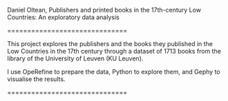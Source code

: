 Daniel Oltean, Publishers and printed books in the 17th-century Low Countries: An exploratory data analysis

==============================

This project explores the publishers and the books they published in the Low Countries in the 17th century through a dataset of 1713 books from the library of the University of Leuven (KU Leuven).

I use OpeRefine to prepare the data, Python to explore them, and Gephy to visualise the results.

==============================
